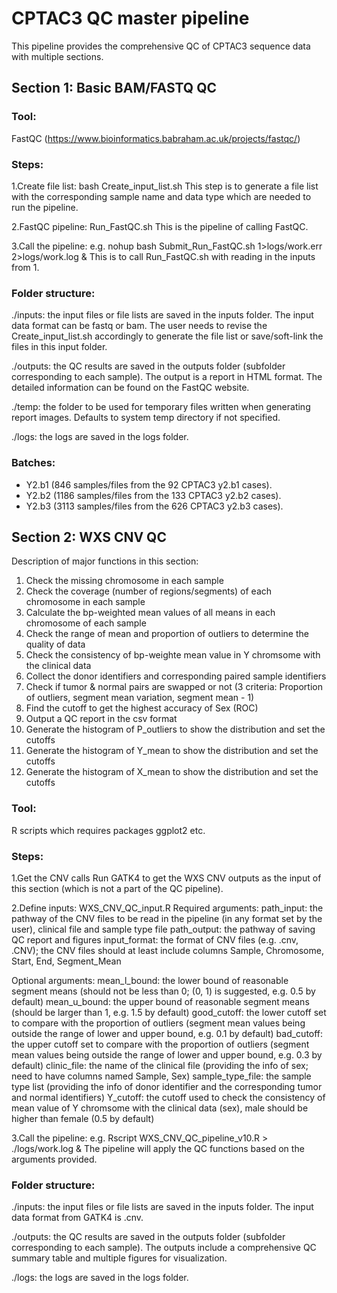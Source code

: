 # CPTAC3 QC master pipeline

This pipeline provides the comprehensive QC of CPTAC3 sequence data with multiple sections.

## Section 1: Basic BAM/FASTQ QC

### Tool: 
FastQC (https://www.bioinformatics.babraham.ac.uk/projects/fastqc/)

### Steps:
 1.Create file list: bash Create_input_list.sh
 This step is to generate a file list with the corresponding sample name and data type which are needed to run the pipeline.

 2.FastQC pipeline: Run_FastQC.sh
 This is the pipeline of calling FastQC.

 3.Call the pipeline: e.g. nohup bash Submit_Run_FastQC.sh 1>logs/work.err 2>logs/work.log &
 This is to call Run_FastQC.sh with reading in the inputs from 1.

### Folder structure:
./inputs: the input files or file lists are saved in the inputs folder. The input data format can be fastq or bam. The user needs to revise the Create_input_list.sh accordingly to generate the file list or save/soft-link the files in this input folder. 

./outputs: the QC results are saved in the outputs folder (subfolder corresponding to each sample). The output is a report in HTML format. The detailed information can be found on the FastQC website.

./temp: the folder to be used for temporary files written when generating report images. Defaults to system temp directory if not specified.

./logs: the logs are saved in the logs folder.

### Batches:
* Y2.b1 (846 samples/files from the 92 CPTAC3 y2.b1 cases).
* Y2.b2 (1186 samples/files from the 133 CPTAC3 y2.b2 cases).
* Y2.b3 (3113 samples/files from the 626 CPTAC3 y2.b3 cases).

## Section 2: WXS CNV QC
Description of major functions in this section:
1. Check the missing chromosome in each sample
2. Check the coverage (number of regions/segments) of each chromosome in each sample
3. Calculate the bp-weighted mean values of all means in each chromosome of each sample
4. Check the range of mean and proportion of outliers to determine the quality of data
5. Check the consistency of bp-weighte mean value in Y chromsome with the clinical data
6. Collect the donor identifiers and corresponding paired sample identifiers
7. Check if tumor & normal pairs are swapped or not (3 criteria: Proportion of outliers, segment mean variation, segment mean - 1)
8. Find the cutoff to get the highest accuracy of Sex (ROC)
9. Output a QC report in the csv format
10. Generate the histogram of P_outliers to show the distribution and set the cutoffs
11. Generate the histogram of Y_mean to show the distribution and set the cutoffs
12. Generate the histogram of X_mean to show the distribution and set the cutoffs

### Tool:
R scripts which requires packages ggplot2 etc.

### Steps:
 1.Get the CNV calls
 Run GATK4 to get the WXS CNV outputs as the input of this section (which is not a part of the QC pipeline).

 2.Define inputs: WXS_CNV_QC_input.R
 Required arguments:
 path_input: the pathway of the CNV files to be read in the pipeline (in any format set by the user), clinical file and sample type file
 path_output: the pathway of saving QC report and figures
 input_format: the format of CNV files (e.g. .cnv, .CNV); the CNV files should at least include columns Sample, Chromosome, Start, End, Segment_Mean

 Optional arguments:
 mean_l_bound: the lower bound of reasonable segment means (should not be less than 0; (0, 1) is suggested, e.g. 0.5 by default)
 mean_u_bound: the upper bound of reasonable segment means (should be larger than 1, e.g. 1.5 by default)
 good_cutoff: the lower cutoff set to compare with the proportion of outliers (segment mean values being outside the range of lower and upper bound, e.g. 0.1 by default)
 bad_cutoff: the upper cutoff set to compare with the proportion of outliers (segment mean values being outside the range of lower and upper bound, e.g. 0.3 by default)
 clinic_file: the name of the clinical file (providing the info of sex; need to have columns named Sample, Sex)
 sample_type_file: the sample type list (providing the info of donor identifier and the corresponding tumor and normal identifiers)
 Y_cutoff: the cutoff used to check the consistency of mean value of Y chromsome with the clinical data (sex), male should be higher than female (0.5 by default)

 3.Call the pipeline: e.g. Rscript WXS_CNV_QC_pipeline_v10.R > ./logs/work.log &
 The pipeline will apply the QC functions based on the arguments provided.

### Folder structure:
./inputs: the input files or file lists are saved in the inputs folder. The input data format from GATK4 is .cnv.

./outputs: the QC results are saved in the outputs folder (subfolder corresponding to each sample). The outputs include a comprehensive QC summary table and multiple figures for visualization.

./logs: the logs are saved in the logs folder.
